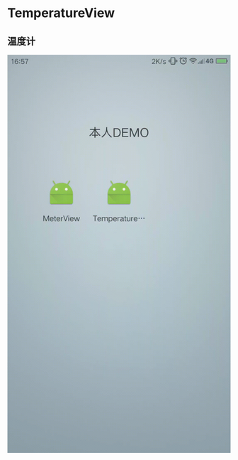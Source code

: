 # TemperatureView
## 温度计
<img src="https://github.com/ibore/TemperatureView/blob/master/img/temperature.gif" width="540" heiight="960" />
